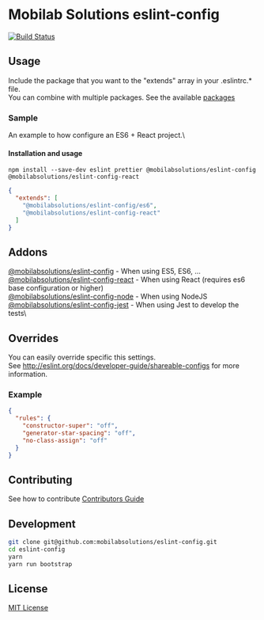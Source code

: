 # Mobilab Solutions eslint-config

[![Build Status](https://travis-ci.com/mobilabsolutions/eslint-config.svg?token=4jUapmoJ1R63bAvgqCWb&branch=master)](https://travis-ci.com/mobilabsolutions/eslint-config)

## Usage

Include the package that you want to the "extends" array in your .eslintrc.\* file.\
You can combine with multiple packages. See the available [packages](#addons)

### Sample

An example to how configure an ES6 + React project.\

#### Installation and usage

`npm install --save-dev eslint prettier @mobilabsolutions/eslint-config @mobilabsolutions/eslint-config-react`

```json
{
  "extends": [
    "@mobilabsolutions/eslint-config/es6",
    "@mobilabsolutions/eslint-config-react"
  ]
}
```

## Addons
[@mobilabsolutions/eslint-config](./addons/base/README.md) - When using ES5, ES6, ... \
[@mobilabsolutions/eslint-config-react](./addons/react/README.md) - When using React (requires es6 base configuration or higher)\
[@mobilabsolutions/eslint-config-node](./addons/node/README.md) - When using NodeJS\
[@mobilabsolutions/eslint-config-jest](./addons/jest/README.md) - When using Jest to develop the tests\

## Overrides

You can easily override specific this settings.\
See http://eslint.org/docs/developer-guide/shareable-configs for more information.

### Example

```json
{
  "rules": {
    "constructor-super": "off",
    "generator-star-spacing": "off",
    "no-class-assign": "off"
  }
}
```

## Contributing

See how to contribute [Contributors Guide](/CONTRIBUTING.md)

## Development

```bash
git clone git@github.com:mobilabsolutions/eslint-config.git
cd eslint-config
yarn
yarn run bootstrap
```

## License

[MIT License](./LICENSE.md)
